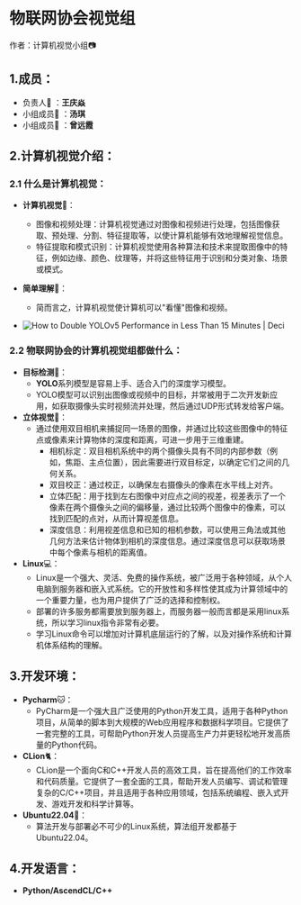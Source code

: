 # 物联网协会视觉组

作者：计算机视觉小组:camera:

## 1.成员：

- 负责人:camera_flash: ：**王庆焱**
- 小组成员:camera_flash: ：**汤琪**
- 小组成员:camera_flash: ：**曾远霞**

## 2.计算机视觉介绍：

### 2.1 什么是计算机视觉：

- **计算机视觉**:ghost:：
  - 图像和视频处理：计算机视觉通过对图像和视频进行处理，包括图像获取、预处理、分割、特征提取等，以使计算机能够有效地理解视觉信息。
  - 特征提取和模式识别：计算机视觉使用各种算法和技术来提取图像中的特征，例如边缘、颜色、纹理等，并将这些特征用于识别和分类对象、场景或模式。
- **简单理解**:thinking:：
  - 简而言之，计算机视觉使计算机可以"看懂"图像和视频。

- ![How to Double YOLOv5 Performance in Less Than 15 Minutes | Deci](https://deci.ai/wp-content/uploads/2021/04/YOLOv5-image-GitHub.jpeg)

### 2.2 物联网协会的计算机视觉组都做什么：

- **目标检测**:bicyclist:：
  - **YOLO**系列模型是容易上手、适合入门的深度学习模型。
  - YOLO模型可以识别出图像或视频中的目标，并常被用于二次开发新应用，如获取摄像头实时视频流并处理，然后通过UDP形式转发给客户端。
- **立体视觉**:monkey:：
  - 通过使用双目相机来捕捉同一场景的图像，并通过比较这些图像中的特征点或像素来计算物体的深度和距离，可进一步用于三维重建。
    - 相机标定：双目相机系统中的两个摄像头具有不同的内部参数（例如，焦距、主点位置），因此需要进行双目标定，以确定它们之间的几何关系。
    - 双目校正：通过校正，以确保左右摄像头的像素在水平线上对齐。
    - 立体匹配：用于找到左右图像中对应点之间的视差，视差表示了一个像素在两个摄像头之间的偏移量，通过比较两个图像中的像素，可以找到匹配的点对，从而计算视差信息。
    - 深度信息：利用视差信息和已知的相机参数，可以使用三角法或其他几何方法来估计物体到相机的深度信息。通过深度信息可以获取场景中每个像素与相机的距离值。
- **Linux**:computer:：
  - Linux是一个强大、灵活、免费的操作系统，被广泛用于各种领域，从个人电脑到服务器和嵌入式系统。它的开放性和多样性使其成为计算领域中的一个重要力量，也为用户提供了广泛的选择和控制权。
  - 部署的许多服务都需要放到服务器上，而服务器一般而言都是采用linux系统，所以学习linux指令非常有必要。
  - 学习Linux命令可以增加对计算机底层运行的了解，以及对操作系统和计算机体系结构的理解。


## 3.开发环境：

- **Pycharm**:cat:：
  - PyCharm是一个强大且广泛使用的Python开发工具，适用于各种Python项目，从简单的脚本到大规模的Web应用程序和数据科学项目。它提供了一套完整的工具，可帮助Python开发人员提高生产力并更轻松地开发高质量的Python代码。
- **CLion**:cat2:：
  - CLion是一个面向C和C++开发人员的高效工具，旨在提高他们的工作效率和代码质量。它提供了一套全面的工具，帮助开发人员编写、调试和管理复杂的C/C++项目，并且适用于各种应用领域，包括系统编程、嵌入式开发、游戏开发和科学计算等。
- **Ubuntu22.04**:racehorse:：
  - 算法开发与部署必不可少的Linux系统，算法组开发都基于Ubuntu22.04。

## 4.开发语言：

- **Python/AscendCL/C++**
